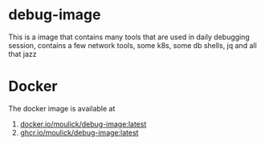 # debug-image

This is a image that contains many tools that are used in daily debugging session, contains a few network tools, some k8s, some db shells, jq and all that jazz

# Docker

The docker image is available at
1. [docker.io/moulick/debug-image:latest](https://hub.docker.com/r/moulick/debug-image)
2. [ghcr.io/moulick/debug-image:latest](https://github.com/Moulick/debug-image/pkgs/container/debug-image)
